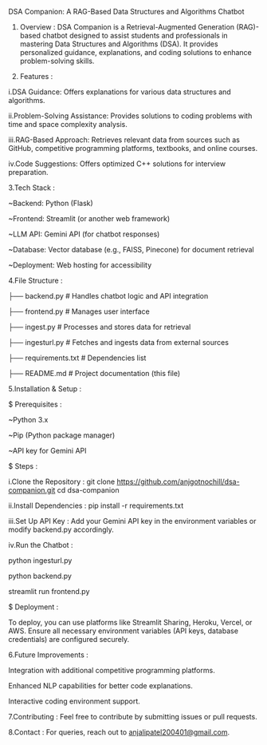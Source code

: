 DSA Companion: A RAG-Based Data Structures and Algorithms Chatbot


1. Overview :
DSA Companion is a Retrieval-Augmented Generation (RAG)-based chatbot designed to assist students and professionals in mastering Data Structures and Algorithms (DSA). It provides personalized guidance, explanations, and coding solutions to enhance problem-solving skills.

2. Features :
   
i.DSA Guidance: Offers explanations for various data structures and algorithms.

ii.Problem-Solving Assistance: Provides solutions to coding problems with time and space complexity analysis.

iii.RAG-Based Approach: Retrieves relevant data from sources such as GitHub, competitive programming platforms, textbooks, and online courses.

iv.Code Suggestions: Offers optimized C++ solutions for interview preparation.

3.Tech Stack :

~Backend: Python (Flask)

~Frontend: Streamlit (or another web framework)

~LLM API: Gemini API (for chatbot responses)

~Database: Vector database (e.g., FAISS, Pinecone) for document retrieval

~Deployment: Web hosting for accessibility

4.File Structure :

├── backend.py        # Handles chatbot logic and API integration

├── frontend.py       # Manages user interface

├── ingest.py         # Processes and stores data for retrieval

├── ingesturl.py      # Fetches and ingests data from external sources

├── requirements.txt  # Dependencies list

├── README.md         # Project documentation (this file)

5.Installation & Setup :

$ Prerequisites :

~Python 3.x

~Pip (Python package manager)

~API key for Gemini API

$ Steps :

i.Clone the Repository :
git clone https://github.com/anjgotnochill/dsa-companion.git
cd dsa-companion

ii.Install Dependencies :
pip install -r requirements.txt

iii.Set Up API Key : 
Add your Gemini API key in the environment variables or modify backend.py accordingly.

iv.Run the Chatbot :

python ingesturl.py

python backend.py

streamlit run frontend.py

$ Deployment :

To deploy, you can use platforms like Streamlit Sharing, Heroku, Vercel, or AWS.
Ensure all necessary environment variables (API keys, database credentials) are configured securely.

6.Future Improvements :

Integration with additional competitive programming platforms.

Enhanced NLP capabilities for better code explanations.

Interactive coding environment support.

7.Contributing :
Feel free to contribute by submitting issues or pull requests.

8.Contact :
For queries, reach out to anjalipatel200401@gmail.com.


